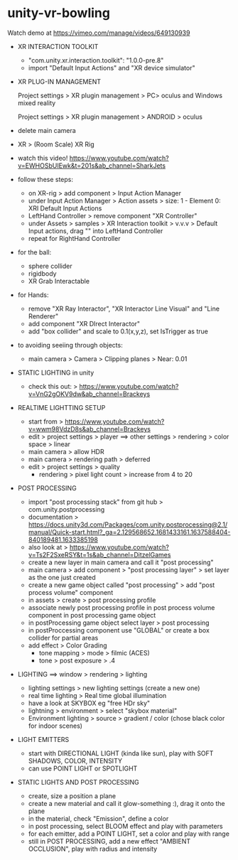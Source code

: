 # unity-vr-bowling

Watch demo at https://vimeo.com/manage/videos/649130939

* XR INTERACTION TOOLKIT
	* "com.unity.xr.interaction.toolkit": "1.0.0-pre.8"
	* import "Default Input Actions" and "XR device simulator"
	
* XR PLUG-IN MANAGEMENT
 
	Project settings > XR plugin management > PC> oculus and Windows mixed reality
 
	Project settings > XR plugin management > ANDROID > oculus 
 
* delete main camera
 
* XR > (Room Scale) XR Rig
 
* watch this video! https://www.youtube.com/watch?v=EWHOSbUIEwk&t=201s&ab_channel=SharkJets
 
* follow these steps:
	* on XR-rig > add component > Input Action Manager  
	* under Input Action Manager > Action assets >  size: 1 - Element 0: XRI Default Input Actions 
	* LeftHand Controller > remove component "XR Controller"
	* under Assets > samples > XR Interaction toolkit > v.v.v > Default Input actions, drag "" into LeftHand Controller
	* repeat for RightHand Controller
	
* for the ball:
	* sphere collider
	* rigidbody
	* XR Grab Interactable
	
* for Hands:
	* remove "XR Ray Interactor", "XR Interactor Line Visual" and "Line Renderer" 
	* add component "XR DIrect Interactor"
	* add "box collider" and scale to 0.1(x,y,z), set IsTrigger as true
	
* to avoiding seeiing through objects: 
	* main camera > Camera > Clipping planes > Near: 0.01
	

* STATIC LIGHTING in unity
	* check this out: > https://www.youtube.com/watch?v=VnG2gOKV9dw&ab_channel=Brackeys
	
	
	
* REALTIME LIGHTTING SETUP
	* start from > https://www.youtube.com/watch?v=wwm98VdzD8s&ab_channel=Brackeys 
	* edit > project settings > player ==> other settings > rendering > color space > linear
	* main camera > allow HDR
	* main camera > rendering path > deferred
	* edit > project settings > quality
		* rendering > pixel light count > increase from 4 to 20
* POST PROCESSING
	* import "post processing stack" from git hub > com.unity.postprocessing
	* documentation > https://docs.unity3d.com/Packages/com.unity.postprocessing@2.1/manual/Quick-start.html?_ga=2.129568652.1681433161.1637588404-840189481.1633385198
	* also look at > https://www.youtube.com/watch?v=Ts2F2SxeRSY&t=1s&ab_channel=DitzelGames
	* create a new layer in main camera and call it "post processing"
	* main camera > add component > "post processing layer" > set layer as the one just created
	* create a new game object called "post processing" > add "post process volume" component
	* in assets > create > post processing profile
	* associate newly post processing profile in post process volume component in post processing game object
	* in postProcessing game object select layer > post processing
	* in postProccessing component use "GLOBAL" or create a box collider for partial areas
	* add effect > Color Grading
		* tone mapping > mode > filmic (ACES) 
		* tone > post exposure > .4
		
* LIGHTING 
	==> window > rendering > lighting 
	* lighting settings > new lighting settings (create a new one) 
	* real time lighting > Real time global illumination	
	* have a look at SKYBOX eg "free HDr sky"
	* lightning > environment > select "skybox material"
	* Environment lighting > source > gradient / color (chose black color for indoor scenes)
	
* LIGHT EMITTERS
	* start with DIRECTIONAL LIGHT (kinda like sun), play with SOFT SHADOWS, COLOR, INTENSITY
	* can use POINT LIGHT or SPOTLIGHT
	
* STATIC LIGHTS AND POST PROCESSING
	* create, size a position a plane
	* create a new material and call it glow-something :), drag it onto the plane
	* in the material, check "Emission", define a color
	* in post processing, select BLOOM effect and play with parameters
	* for each emitter, add a POINT LIGHT, set a color and play with range
	* still in POST PROCESSING, add a new effect "AMBIENT OCCLUSION", play with radius and intensity